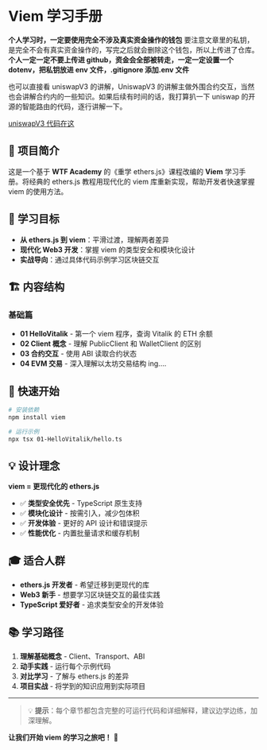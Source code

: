 # Viem 学习手册

**个人学习时，一定要使用完全不涉及真实资金操作的钱包**
要注意文章里的私钥，是完全不会有真实资金操作的，写完之后就会删除这个钱包，所以上传进了仓库。
**个人一定一定不要上传进 github，资金会全部被转走，一定一定设置一个 dotenv，把私钥放进 env 文件，.gitignore 添加.env 文件**

也可以直接看 uniswapV3 的讲解，UniswapV3 的讲解主做外围合约交互，当然也会讲解合约内的一些知识。如果后续有时间的话，我打算扒一下 uniswap 的开源的智能路由的代码，逐行讲解一下。

[uniswapV3 代码在这](https://github.com/daniel8038/viem-101/blob/main/uniswapV3/Router/main.ts)

## 📖 项目简介

这是一个基于 **WTF Academy** 的《重学 ethers.js》课程改编的 **Viem** 学习手册。将经典的 ethers.js 教程用现代化的 viem 库重新实现，帮助开发者快速掌握 viem 的使用方法。

## 🎯 学习目标

- **从 ethers.js 到 viem**：平滑过渡，理解两者差异
- **现代化 Web3 开发**：掌握 viem 的类型安全和模块化设计
- **实战导向**：通过具体代码示例学习区块链交互

## 🏗️ 内容结构

### 基础篇

- **01 HelloVitalik** - 第一个 viem 程序，查询 Vitalik 的 ETH 余额
- **02 Client 概念** - 理解 PublicClient 和 WalletClient 的区别
- **03 合约交互** - 使用 ABI 读取合约状态
- **04 EVM 交易** - 深入理解以太坊交易结构
  ing....

## 🚀 快速开始

```bash
# 安装依赖
npm install viem

# 运行示例
npx tsx 01-HelloVitalik/hello.ts
```

## 💡 设计理念

**viem = 更现代化的 ethers.js**

- ✅ **类型安全优先** - TypeScript 原生支持
- ✅ **模块化设计** - 按需引入，减少包体积
- ✅ **开发体验** - 更好的 API 设计和错误提示
- ✅ **性能优化** - 内置批量请求和缓存机制

## 🎓 适合人群

- **ethers.js 开发者** - 希望迁移到更现代的库
- **Web3 新手** - 想要学习区块链交互的最佳实践
- **TypeScript 爱好者** - 追求类型安全的开发体验

## 📚 学习路径

1. **理解基础概念** - Client、Transport、ABI
2. **动手实践** - 运行每个示例代码
3. **对比学习** - 了解与 ethers.js 的差异
4. **项目实战** - 将学到的知识应用到实际项目

---

> 💡 **提示**：每个章节都包含完整的可运行代码和详细解释，建议边学边练，加深理解。

**让我们开始 viem 的学习之旅吧！** 🚀
